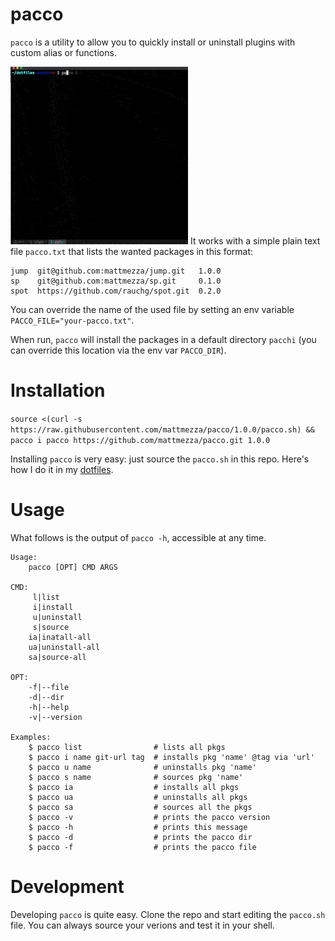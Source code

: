 pacco
===

`pacco` is a utility to allow you to quickly install or uninstall plugins with custom alias or functions.

![](pacco.gif)
It works with a simple plain text file `pacco.txt` that lists the wanted packages in this format:
```
jump  git@github.com:mattmezza/jump.git   1.0.0
sp    git@github.com:mattmezza/sp.git     0.1.0
spot  https://github.com/rauchg/spot.git  0.2.0

```
You can override the name of the used file by setting an env variable `PACCO_FILE="your-pacco.txt"`.

When run, `pacco` will install the packages in a default directory `pacchi` (you can override this location via the env var `PACCO_DIR`).


Installation
===

`source <(curl -s https://raw.githubusercontent.com/mattmezza/pacco/1.0.0/pacco.sh) && pacco i pacco https://github.com/mattmezza/pacco.git 1.0.0`

Installing `pacco` is very easy: just source the `pacco.sh` in this repo. Here's how I do it in my [dotfiles](https://github.com/mattmezza/dotfiles).

Usage
===

What follows is the output of `pacco -h`, accessible at any time.

```
Usage:
    pacco [OPT] CMD ARGS

CMD:
     l|list
     i|install
     u|uninstall
     s|source
    ia|inatall-all
    ua|uninstall-all
    sa|source-all

OPT:
    -f|--file
    -d|--dir
    -h|--help
    -v|--version

Examples:
    $ pacco list                # lists all pkgs
    $ pacco i name git-url tag  # installs pkg 'name' @tag via 'url'
    $ pacco u name              # uninstalls pkg 'name'
    $ pacco s name              # sources pkg 'name'
    $ pacco ia                  # installs all pkgs
    $ pacco ua                  # uninstalls all pkgs
    $ pacco sa                  # sources all the pkgs
    $ pacco -v                  # prints the pacco version
    $ pacco -h                  # prints this message
    $ pacco -d                  # prints the pacco dir
    $ pacco -f                  # prints the pacco file

```

Development
===

Developing `pacco` is quite easy. Clone the repo and start editing the `pacco.sh` file. You can always source your verions and test it in your shell.

